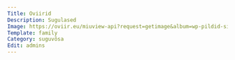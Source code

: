 ```yaml
---
Title: Oviirid
Description: Sugulased
Image: https://oviir.eu/miuview-api?request=getimage&album=wp-pildid-sisusse&item=20111022-evaldoviir-tiitel.jpg&size=800&mode=longest
Template: family
Category: suguvõsa
Edit: admins
---
```

